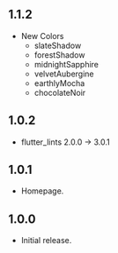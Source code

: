 ## 1.1.2

* New Colors
  * slateShadow
  * forestShadow
  * midnightSapphire
  * velvetAubergine
  * earthlyMocha
  * chocolateNoir

## 1.0.2

* flutter_lints 2.0.0 -> 3.0.1

## 1.0.1

* Homepage.

## 1.0.0

* Initial release.
